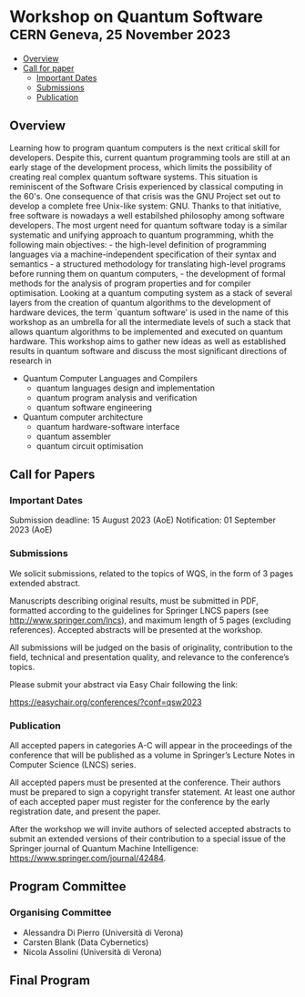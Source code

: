 # Workshop on Quantum Software <br/> <small> CERN Geneva, 25 November 2023 </small>

* [Overview](#overview)
* [Call for paper](#call-for-papers)
  * [Important Dates](#important-dates)
  * [Submissions](#submissions)
  * [Publication](#publication)

## Overview

Learning how to program quantum computers is the next critical skill for developers. Despite this, current quantum programming tools are still at an early stage of the development process, which limits the possibility of creating real complex quantum software systems. This situation is reminiscent of the Software Crisis experienced by classical computing in the 60's. One consequence of that crisis was the GNU Project set out to develop a complete free Unix-like system: GNU. Thanks to that initiative, free software is nowadays a well estabilshed philosophy among software developers. The most urgent need for quantum software today is a similar systematic and unifying approach to quantum programming, whith the following main objectives: - the high-level definition of programming languages via a machine-independent specification of their syntax and semantics - a structured methodology for translating high-level programs before running them on quantum computers, - the development of formal methods for the analysis of program properties and for compiler optimisation.
Looking at a quantum computing system as a stack of several layers from the creation of quantum algorithms to the development of hardware devices, the term `quantum software' is used in the name of this workshop as an umbrella for all the intermediate levels of such a stack that allows quantum algorithms to be implemented and executed on quantum hardware. This workshop aims to gather new ideas as well as established results in quantum software and discuss the most significant directions of research in

- Quantum Computer Languages and Compilers
  - quantum languages design and implementation
  - quantum program analysis and verification
  - quantum software engineering
- Quantum computer architecture
  - quantum hardware-software interface
  - quantum assembler
  - quantum circuit optimisation

## Call for Papers

### Important Dates

Submission deadline: 15 August 2023 (AoE)
Notification: 01 September 2023 (AoE)

### Submissions

We solicit submissions, related to the topics of WQS, in the form of 3 pages extended abstract.

Manuscripts describing original results, must be submitted in PDF, formatted according to the guidelines for Springer LNCS papers (see http://www.springer.com/lncs), and maximum length of 5 pages (excluding references).
Accepted abstracts will be presented at the workshop.

All submissions will be judged on the basis of originality, contribution to the field, technical and presentation quality, and relevance to the conference’s topics.

Please submit your abstract via Easy Chair following the link:

https://easychair.org/conferences/?conf=qsw2023

### Publication

All accepted papers in categories A-C will appear in the proceedings of the conference that will be published as a volume in Springer’s Lecture Notes in Computer Science (LNCS) series.

All accepted papers must be presented at the conference. Their authors must be prepared to sign a copyright transfer statement. At least one author of each accepted paper must register for the conference by the early registration date, and present the paper.

After the workshop we will invite authors of selected accepted abstracts to submit an extended versions of their contribution to a special issue of the Springer journal of Quantum Machine Intelligence: https://www.springer.com/journal/42484.

## Program Committee

### Organising Committee

* Alessandra Di Pierro (Università di Verona)
* Carsten Blank (Data Cybernetics)
* Nicola Assolini (Università di Verona)

## Final Program
